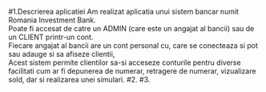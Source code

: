 #1.Descrierea aplicatiei
Am realizat aplicatia unui sistem bancar numit Romania Investment Bank.<br/>Poate fi accesat de catre un ADMIN (care este un angajat al bancii) sau de un CLIENT printr-un cont.<br/>Fiecare angajat al bancii are un cont personal cu, care se conecteaza si pot sau adauge si sa afiseze clientii, <br/>Acest sistem permite clientilor sa-si acceseze conturile pentru diverse facilitati cum ar fi depunerea de numerar, retragere de numerar, vizualizare sold, dar si realizarea unei simulari. 
#2. 
#3. 